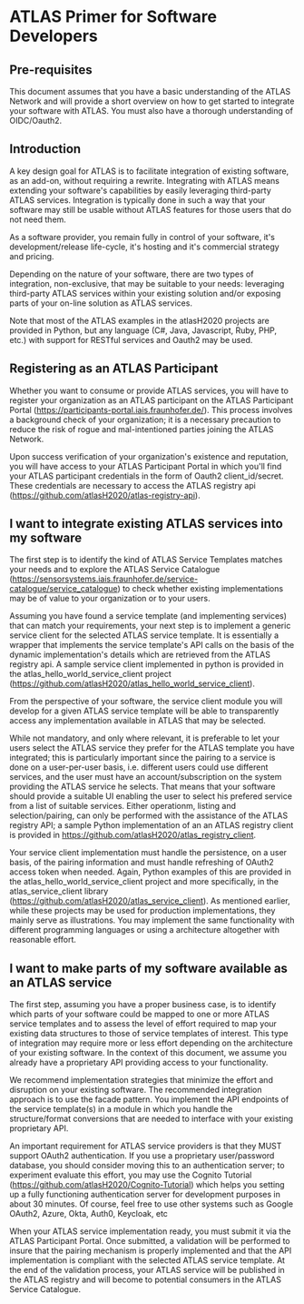 # ATLAS Primer for Software Developers

## Pre-requisites
This document assumes that you have a basic understanding of the ATLAS Network and will provide a short overview on how to get started to integrate your software with ATLAS.
You must also have a thorough understanding of OIDC/Oauth2.

## Introduction
A key design goal for ATLAS is to facilitate integration of existing software, as an add-on, without requiring a rewrite. Integrating with ATLAS means extending your software's capabilities by easily leveraging third-party ATLAS services. Integration is typically done in such a way that your software may still be usable without ATLAS features for those users that do not need them.

As a software provider, you remain fully in control of your software, it's development/release life-cycle, it's hosting and it's commercial strategy and pricing.

Depending on the nature of your software, there are two types of integration, non-exclusive, that may be suitable to your needs: leveraging third-party ATLAS services within your existing solution and/or exposing parts of your on-line solution as ATLAS services.

Note that most of the ATLAS examples in the atlasH2020 projects are provided in Python, but any language (C#, Java, Javascript, Ruby, PHP, etc.) with support for RESTful services and Oauth2 may be used.

## Registering as an ATLAS Participant
Whether you want to consume or provide ATLAS services, you will have to register your organization as an ATLAS participant on the ATLAS Participant Portal (https://participants-portal.iais.fraunhofer.de/). This process involves a background check of your organization; it is a necessary precaution to reduce the risk of rogue and mal-intentioned parties joining the ATLAS Network.

Upon success verification of your organization's existence and reputation, you will have access to your ATLAS Participant Portal in which you'll find your ATLAS participant credentials in the form of Oauth2 client_id/secret. These credentials are necessary to access the ATLAS registry api (https://github.com/atlasH2020/atlas-registry-api).

## I want to integrate existing ATLAS services into my software
The first step is to identify the kind of ATLAS Service Templates matches your needs and to explore the ATLAS Service Catalogue (https://sensorsystems.iais.fraunhofer.de/service-catalogue/service_catalogue) to check whether existing implementations may be of value to your organization or to your users.

Assuming you have found a service template (and implementing services) that can match your requirements, your next step is to implement a generic service client for the selected ATLAS service template. It is essentially a wrapper that implements the service template's API calls on the basis of the dynamic implementation's details which are retrieved from the ATLAS registry api. A sample service client implemented in python is provided in the atlas_hello_world_service_client project (https://github.com/atlasH2020/atlas_hello_world_service_client).

From the perspective of your software, the service client module you will develop for a given ATLAS service template will be able to transparently access any implementation available in ATLAS that may be selected.

While not mandatory, and only where relevant, it is preferable to let your users select the ATLAS service they prefer for the ATLAS template you have integrated; this is particularly important since the pairing to a service is done on a user-per-user basis, i.e. different users could use different services, and the user must have an account/subscription on the system providing the ATLAS service he selects. That means that your software should provide a suitable UI enabling the user to select his prefered service from a list of suitable services. Either operationm, listing and selection/pairing, can only be performed with the assistance of the ATLAS registry API; a sample Python implementation of an an ATLAS registry client is provided in https://github.com/atlasH2020/atlas_registry_client.

Your service client implementation must handle the persistence, on a user basis, of the pairing information and must handle refreshing of OAuth2 access token when needed. Again, Python examples of this are provided in the atlas_hello_world_service_client project and more specifically, in the atlas_service_client library (https://github.com/atlasH2020/atlas_service_client). As mentioned earlier, while these projects may be used for production implementations, they mainly serve as illustrations. You may implement the same functionality with different programming languages or using a architecture altogether with reasonable effort.

## I want to make parts of my software available as an ATLAS service
The first step, assuming you have a proper business case, is to identify which parts of your software could be mapped to one or more ATLAS service templates and to assess the level of effort required to map your existing data structures to those of service templates of interest. This type of integration may require more or less effort depending on the architecture of your existing software. In the context of this document, we assume you already have a proprietary API providing access to your functionality. 

We recommend implementation strategies that minimize the effort and disruption on your existing software.  The recommended integration approach is to use the facade pattern. You implement the API endpoints of the service template(s) in a module in which you handle the structure/format conversions that are needed to interface with your existing proprietary API.

An important requirement for ATLAS service providers is that they MUST support OAuth2 authentication. If you use a proprietary user/password database, you should consider moving this to an authentication server; to experiment evaluate this effort, you may use the Cognito Tutorial (https://github.com/atlasH2020/Cognito-Tutorial) which helps you setting up a fully functioning authentication server for development purposes in about 30 minutes. Of course, feel free to use other systems such as Google OAuth2, Azure, Okta, Auth0, Keycloak, etc

When your ATLAS service implementation ready, you must submit it via the ATLAS Participant Portal. Once submitted, a validation will be performed to insure that the pairing mechanism is properly implemented and that the API implementation is compliant with the selected ATLAS service template. At the end of the validation process, your ATLAS service will be published in the ATLAS registry and will become to potential consumers in the ATLAS Service Catalogue.


